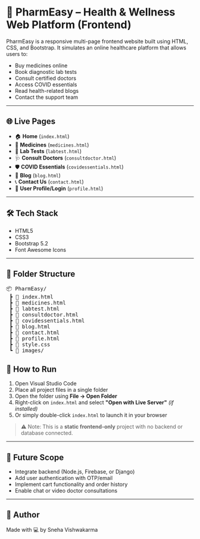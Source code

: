 # 💊 PharmEasy – Health & Wellness Web Platform (Frontend)

PharmEasy is a responsive multi-page frontend website built using HTML, CSS, and Bootstrap. It simulates an online healthcare platform that allows users to:

- Buy medicines online  
- Book diagnostic lab tests  
- Consult certified doctors  
- Access COVID essentials  
- Read health-related blogs  
- Contact the support team  

---

## 🌐 Live Pages

- 🏠 **Home** (`index.html`)  
- 💊 **Medicines** (`medicines.html`)  
- 🧪 **Lab Tests** (`labtest.html`)  
- 🩺 **Consult Doctors** (`consultdoctor.html`)  
- 🛡️ **COVID Essentials** (`covidessentials.html`)  
- 📰 **Blog** (`blog.html`)  
- 📞 **Contact Us** (`contact.html`)  
- 👤 **User Profile/Login** (`profile.html`)  

---

## 🛠️ Tech Stack

- HTML5  
- CSS3  
- Bootstrap 5.2  
- Font Awesome Icons

---

## 📁 Folder Structure

<pre>
📦 PharmEasy/
 ┣ 📄 index.html
 ┣ 📄 medicines.html
 ┣ 📄 labtest.html
 ┣ 📄 consultdoctor.html
 ┣ 📄 covidessentials.html
 ┣ 📄 blog.html
 ┣ 📄 contact.html
 ┣ 📄 profile.html
 ┣ 📄 style.css
 ┗ 📁 images/
</pre>


## 🚀 How to Run

1. Open Visual Studio Code  
2. Place all project files in a single folder  
3. Open the folder using **File → Open Folder**  
4. Right-click on `index.html` and select **"Open with Live Server"** *(if installed)*  
5. Or simply double-click `index.html` to launch it in your browser

> ⚠️ Note: This is a **static frontend-only** project with no backend or database connected.

---

## 🔮 Future Scope

- Integrate backend (Node.js, Firebase, or Django)  
- Add user authentication with OTP/email  
- Implement cart functionality and order history  
- Enable chat or video doctor consultations  

---

## 📌 Author

Made with 💻 by Sneha Vishwakarma  